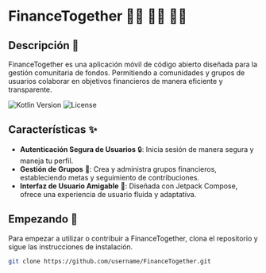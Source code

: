 # FinanceTogether 🤝🤝 🤝🤝 🤝🤝

## Descripción 📝
FinanceTogether es una aplicación móvil de código abierto diseñada para la gestión comunitaria de fondos. Permitiendo a comunidades y grupos de usuarios colaborar en objetivos financieros de manera eficiente y transparente.

![Kotlin Version](https://img.shields.io/badge/Kotlin-1.5.31-blue.svg)
![License](https://img.shields.io/badge/License-MIT-green.svg)

## Características ✨
- **Autenticación Segura de Usuarios** 🔒: Inicia sesión de manera segura y maneja tu perfil.
- **Gestión de Grupos** 👥: Crea y administra grupos financieros, estableciendo metas y seguimiento de contribuciones.
- **Interfaz de Usuario Amigable** 📱: Diseñada con Jetpack Compose, ofrece una experiencia de usuario fluida y adaptativa.

## Empezando 🚀
Para empezar a utilizar o contribuir a FinanceTogether, clona el repositorio y sigue las instrucciones de instalación.

```bash
git clone https://github.com/username/FinanceTogether.git
